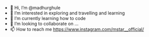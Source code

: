 - 👋 Hi, I’m @madhurghule
- 👀 I’m interested in exploring and travelling and learning
- 🌱 I’m currently learning how to code
- 💞️ I’m looking to collaborate on ...
- 📫 How to reach me https://www.instagram.com/mstar__official/

<!---
madhurghule/madhurghule is a ✨ special ✨ repository because its `README.md` (this file) appears on your GitHub profile.
You can click the Preview link to take a look at your changes.
--->
